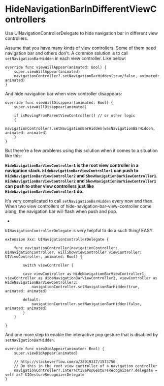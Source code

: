 # HideNavigationBarInDifferentViewControllers
Use UINavigationControllerDelegate to hide navigation bar in different view controllers.

Assume that you have many kinds of view controllers. Some of them need navigation bar and others don't. 
A common solution is to call `setNavigationBarHidden` in each view controller. Like below:

    override func viewWillAppear(animated: Bool) {
        super.viewWillAppear(animated)
        navigationController?.setNavigationBarHidden(true/false, animated: animated)
    }

And hide navigation bar when view controller disappears:

    override func viewWillDisappear(animated: Bool) {
        super.viewWillDisappear(animated)
        
        if isMovingFromParentViewController() // or other logic
        {
            navigationController?.setNavigationBarHidden(wasNavigationBarHidden, animated: animated)
        }
    }
    
    
But there're a few problems using this solution when it comes to a situation like this:

**`HideNavigationBarViewController1` is the root view controller in a navigation stack. 
`HideNavigationBarViewController1` can push to `HideNavigationBarViewController2` and `ShowNavigationBarViewController1`. 
`HideNavigationBarViewController2` and `ShowNavigationBarViewController1` can push to other view controllers just like `HideNavigationBarViewController1` do.**


It's very complicated to call `setNavigationBarHidden` every now and then.
When two view controllers of hide-navigation-bar-view-controller come along, the navigation bar will flash when push and pop.

-
`UINavigationControllerDelegate` is very helpful to do a such thing! EASY.
```
extension Xxx: UINavigationControllerDelegate {
    
    func navigationController(navigationController: UINavigationController, willShowViewController viewController: UIViewController, animated: Bool) {

        switch viewController {
        
        case viewController as HideNavigationBarViewController1, viewController as HideNavigationBarViewController2, viewController as HideNavigationBarViewController3:
            navigationController.setNavigationBarHidden(true, animated: animated)
            
        default:
            navigationController.setNavigationBarHidden(false, animated: animated)
        }
    }

}
```

And one more step to enable the interactive pop gesture that is disabled by `setNavigationBarHidden`.

    override func viewDidAppear(animated: Bool) {
        super.viewDidAppear(animated)
        
        // http://stackoverflow.com/a/28919337/1573750
        // Do this in the root view controller of a navigation controller
        navigationController?.interactivePopGestureRecognizer?.delegate = self as? UIGestureRecognizerDelegate
    }
